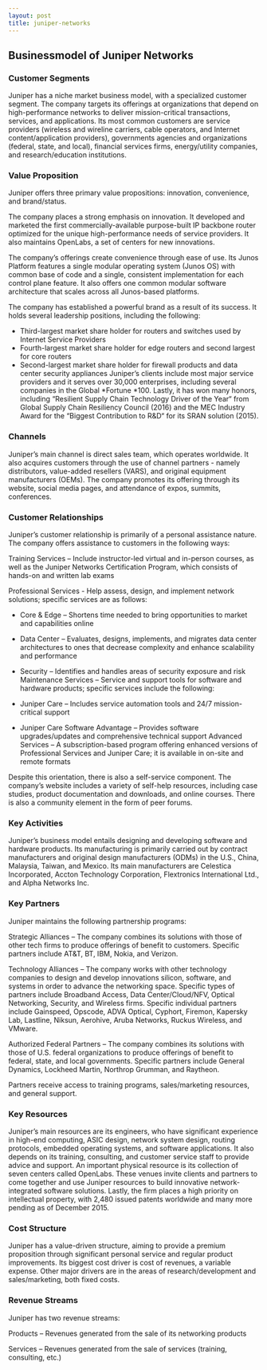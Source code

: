 ```yaml
---
layout: post
title: juniper-networks
---
```


Businessmodel of Juniper Networks
----------------------------------

### Customer Segments

Juniper has a niche market business model, with a specialized customer segment. The company targets its offerings at organizations that depend on high-performance networks to deliver mission-critical transactions, services, and applications. Its most common customers are service providers (wireless and wireline carriers, cable operators, and Internet content/application providers), governments agencies and organizations (federal, state, and local), financial services firms, energy/utility companies, and research/education institutions.

### Value Proposition

Juniper offers three primary value propositions: innovation, convenience, and brand/status.

The company places a strong emphasis on innovation. It developed and marketed the first commercially-available purpose-built IP backbone router optimized for the unique high-performance needs of service providers. It also maintains OpenLabs, a set of centers for new innovations.

The company’s offerings create convenience through ease of use. Its Junos Platform features a single modular operating system (Junos OS) with common base of code and a single, consistent implementation for each control plane feature. It also offers one common modular software architecture that scales across all Junos-based platforms.

The company has established a powerful brand as a result of its success. It holds several leadership positions, including the following:

 * Third-largest market share holder for routers and switches used by Internet Service Providers
* Fourth-largest market share holder for edge routers and second largest for core routers
* Second-largest market share holder for firewall products and data center security appliances
 Juniper’s clients include most major service providers and it serves over 30,000 enterprises, including several companies in the Global *Fortune *100. Lastly, it has won many honors, including “Resilient Supply Chain Technology Driver of the Year“ from Global Supply Chain Resiliency Council (2016) and the MEC Industry Award for the “Biggest Contribution to R&D“ for its SRAN solution (2015).

### Channels

Juniper’s main channel is direct sales team, which operates worldwide. It also acquires customers through the use of channel partners - namely distributors, value-added resellers (VARS), and original equipment manufacturers (OEMs). The company promotes its offering through its website, social media pages, and attendance of expos, summits, conferences.

### Customer Relationships

Juniper’s customer relationship is primarily of a personal assistance nature. The company offers assistance to customers in the following ways:

Training Services – Include instructor-led virtual and in-person courses, as well as the Juniper Networks Certification Program, which consists of hands-on and written lab exams

Professional Services - Help assess, design, and implement network solutions; specific services are as follows:

 * Core & Edge – Shortens time needed to bring opportunities to market and capabilities online
* Data Center – Evaluates, designs, implements, and migrates data center architectures to ones that decrease complexity and enhance scalability and performance
* Security – Identifies and handles areas of security exposure and risk
 Maintenance Services – Service and support tools for software and hardware products; specific services include the following:

 * Juniper Care – Includes service automation tools and 24/7 mission-critical support
* Juniper Care Software Advantage – Provides software upgrades/updates and comprehensive technical support
 Advanced Services – A subscription-based program offering enhanced versions of Professional Services and Juniper Care; it is available in on-site and remote formats

Despite this orientation, there is also a self-service component. The company’s website includes a variety of self-help resources, including case studies, product documentation and downloads, and online courses. There is also a community element in the form of peer forums.

### Key Activities

Juniper’s business model entails designing and developing software and hardware products. Its manufacturing is primarily carried out by contract manufacturers and original design manufacturers (ODMs) in the U.S., China, Malaysia, Taiwan, and Mexico. Its main manufacturers are Celestica Incorporated, Accton Technology Corporation, Flextronics International Ltd., and Alpha Networks Inc.

### Key Partners

Juniper maintains the following partnership programs:

Strategic Alliances – The company combines its solutions with those of other tech firms to produce offerings of benefit to customers. Specific partners include AT&T, BT, IBM, Nokia, and Verizon.

Technology Alliances – The company works with other technology companies to design and develop innovations silicon, software, and systems in order to advance the networking space. Specific types of partners include Broadband Access, Data Center/Cloud/NFV, Optical Networking, Security, and Wireless firms. Specific individual partners include Gainspeed, Opscode, ADVA Optical, Cyphort, Firemon, Kapersky Lab, Lastline, Niksun, Aerohive, Aruba Networks, Ruckus Wireless, and VMware.

Authorized Federal Partners – The company combines its solutions with those of U.S. federal organizations to produce offerings of benefit to federal, state, and local governments. Specific partners include General Dynamics, Lockheed Martin, Northrop Grumman, and Raytheon.

Partners receive access to training programs, sales/marketing resources, and general support.

### Key Resources

Juniper’s main resources are its engineers, who have significant experience in high-end computing, ASIC design, network system design, routing protocols, embedded operating systems, and software applications. It also depends on its training, consulting, and customer service staff to provide advice and support. An important physical resource is its collection of seven centers called OpenLabs. These venues invite clients and partners to come together and use Juniper resources to build innovative network-integrated software solutions. Lastly, the firm places a high priority on intellectual property, with 2,480 issued patents worldwide and many more pending as of December 2015.

### Cost Structure

Juniper has a value-driven structure, aiming to provide a premium proposition through significant personal service and regular product improvements. Its biggest cost driver is cost of revenues, a variable expense. Other major drivers are in the areas of research/development and sales/marketing, both fixed costs.

### Revenue Streams

Juniper has two revenue streams:

Products – Revenues generated from the sale of its networking products

Services – Revenues generated from the sale of services (training, consulting, etc.)
